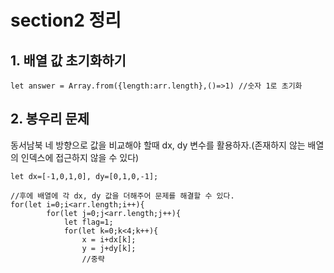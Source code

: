 # section2 정리

## 1. 배열 값 초기화하기

```JS
let answer = Array.from({length:arr.length},()=>1) //숫자 1로 초기화
```

## 2. 봉우리 문제

동서남북 네 방향으로 값을 비교해야 할때 dx, dy 변수를 활용하자.(존재하지 않는 배열의 인덱스에 접근하지 않을 수 있다)

```JS
let dx=[-1,0,1,0], dy=[0,1,0,-1]; 

//후에 배열에 각 dx, dy 값을 더해주어 문제를 해결할 수 있다.
for(let i=0;i<arr.length;i++){
        for(let j=0;j<arr.length;j++){
            let flag=1;
            for(let k=0;k<4;k++){
                x = i+dx[k];
                y = j+dy[k];
                //중략
```

